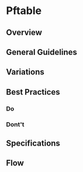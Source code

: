 # Pftable

## Overview

## General Guidelines

## Variations

## Best Practices

### Do

### Dont't

## Specifications

## Flow
